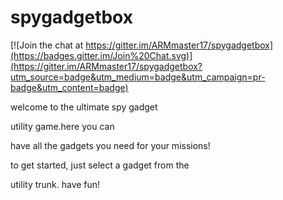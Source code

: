 # spygadgetbox

[![Join the chat at https://gitter.im/ARMmaster17/spygadgetbox](https://badges.gitter.im/Join%20Chat.svg)](https://gitter.im/ARMmaster17/spygadgetbox?utm_source=badge&utm_medium=badge&utm_campaign=pr-badge&utm_content=badge)

welcome to the ultimate spy gadget 

utility game.here you can

have all the gadgets you need for your missions!

to get started, just select a gadget from the

utility trunk. have fun!
